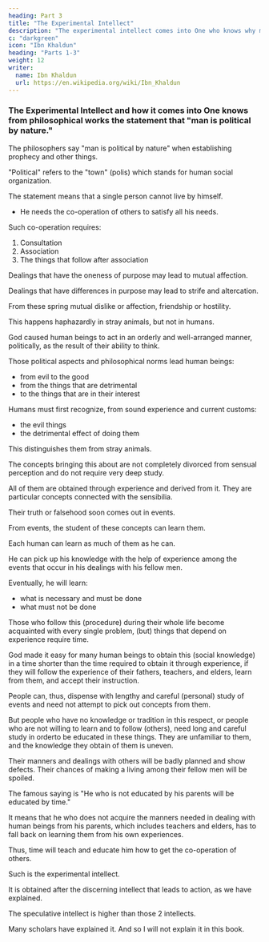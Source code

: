 ```yaml
---
heading: Part 3
title: "The Experimental Intellect"
description: "The experimental intellect comes into One who knows why man is political by nature"
c: "darkgreen"
icon: "Ibn Khaldun"
heading: "Parts 1-3"
weight: 12
writer:
  name: Ibn Khaldun
  url: https://en.wikipedia.org/wiki/Ibn_Khaldun
---
```



### The Experimental Intellect and how it comes into One knows from philosophical works the statement that "man is political by nature."


The philosophers say "man is political by nature" when establishing prophecy and other things. 

"Political" refers to the "town" (polis) which stands for human social organization.

The statement means that a single person cannot live by himself.
- He needs the co-operation of others to satisfy all his needs.

 <!-- and his existence can materialize only in association with his fellow men. (Alone) he would be unable to have a complete existence and lead a complete life. By his very nature,  -->

Such co-operation requires:

1. Consultation
2. Association
3. The things that follow after association

Dealings that have the oneness of purpose may lead to mutual affection.

Dealings that have differences in purpose may lead to strife and altercation.

From these spring mutual dislike or affection, friendship or hostility.

<!-- This leads to war and peace among nations and tribes.  -->

This happens haphazardly in stray animals, but not in humans. 

God caused human beings to act in an orderly and well-arranged manner, politically, as the result of their ability to think. 

<!-- Therefore, God had their actions take place among them in an orderly manner, and He enabled them to arrange for (their activities) under political aspects and according to philosophical norms.  -->

Those political aspects and philosophical norms lead human beings:
- from evil to the good
- from the things that are detrimental 
- to the things that are in their interest


Humans must first recognize, from sound experience and current customs:
- the evil things
- the detrimental effect of doing them

This distinguishes them from stray animals. 

<!-- The result of their ability to think shows itself in the fact that their actions are orderly and not likely to be detrimental.  17 -->

The concepts bringing this about are not completely divorced from sensual perception and do not require very deep study.

All of them are obtained through experience and derived from it. They are particular concepts connected with the sensibilia. 

Their truth or falsehood soon comes out in events.

From events, the student of these concepts can learn them.

Each human can learn as much of them as he can.

He can pick up his knowledge with the help of experience among the events that occur in his dealings with his fellow men. 

Eventually, he will learn:
- what is necessary and must be done
- what must not be done

<!-- , fixed in his (mind). By knowing this well, 18 then, the proper habit of dealing with his fellow men will be obtained by him. -->

Those who follow this (procedure) during their whole life become acquainted with every single problem, (but) things that depend on experience require time. 

God made it easy for many human beings to obtain this (social knowledge) in a time shorter than the time required to obtain it through experience, if they will follow the experience of their fathers, teachers, and elders, learn from them, and accept their instruction. 

People can, thus, dispense with lengthy and careful (personal) study of events and need not attempt to pick out concepts from them. 

But people who have no knowledge or tradition in this respect, or people who are not willing to learn and to follow (others), need long and careful study in orderto be educated in these things. They are unfamiliar to them, and the knowledge they obtain of them is uneven.

Their manners and dealings with others will be badly planned and show defects. Their chances of making a living among their fellow men will be spoiled.

The famous saying is "He who is not educated by his parents will be educated by time." 

<!-- 19   and does not learn these things from them,-->
It means that he who does not acquire the manners needed in dealing with human beings from his parents, which includes teachers and elders, has to fall back on learning them from his own experiences. 

 <!-- the events that happen in the course of time.  -->

Thus, time will teach and educate him how to get the co-operation of others.

<!-- because he needs that education, since, by his very nature, he needs   -->

Such is the experimental intellect.

It is obtained after the discerning intellect that leads to action, as we have explained.

The speculative intellect is higher than those 2 intellects.

Many scholars have explained it. And so I will not explain it in this book.
